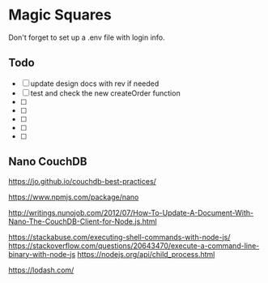 # Magic Squares

Don't forget to set up a .env file with login info.



## Todo

- [ ] update design docs with rev if needed
- [ ] test and check the new createOrder function
- [ ] 
- [ ] 
- [ ] 
- [ ] 
- [ ] 







## Nano CouchDB

https://jo.github.io/couchdb-best-practices/

https://www.npmjs.com/package/nano

http://writings.nunojob.com/2012/07/How-To-Update-A-Document-With-Nano-The-CouchDB-Client-for-Node.js.html




https://stackabuse.com/executing-shell-commands-with-node-js/
https://stackoverflow.com/questions/20643470/execute-a-command-line-binary-with-node-js
https://nodejs.org/api/child_process.html




https://lodash.com/